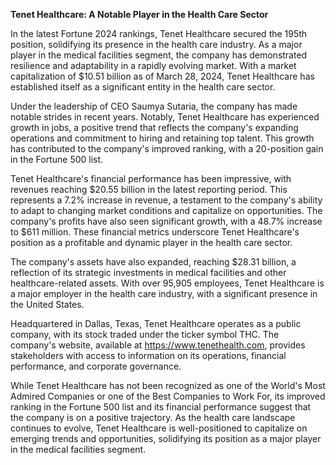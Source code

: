 **Tenet Healthcare: A Notable Player in the Health Care Sector**

In the latest Fortune 2024 rankings, Tenet Healthcare secured the 195th position, solidifying its presence in the health care industry. As a major player in the medical facilities segment, the company has demonstrated resilience and adaptability in a rapidly evolving market. With a market capitalization of $10.51 billion as of March 28, 2024, Tenet Healthcare has established itself as a significant entity in the health care sector.

Under the leadership of CEO Saumya Sutaria, the company has made notable strides in recent years. Notably, Tenet Healthcare has experienced growth in jobs, a positive trend that reflects the company's expanding operations and commitment to hiring and retaining top talent. This growth has contributed to the company's improved ranking, with a 20-position gain in the Fortune 500 list.

Tenet Healthcare's financial performance has been impressive, with revenues reaching $20.55 billion in the latest reporting period. This represents a 7.2% increase in revenue, a testament to the company's ability to adapt to changing market conditions and capitalize on opportunities. The company's profits have also seen significant growth, with a 48.7% increase to $611 million. These financial metrics underscore Tenet Healthcare's position as a profitable and dynamic player in the health care sector.

The company's assets have also expanded, reaching $28.31 billion, a reflection of its strategic investments in medical facilities and other healthcare-related assets. With over 95,905 employees, Tenet Healthcare is a major employer in the health care industry, with a significant presence in the United States.

Headquartered in Dallas, Texas, Tenet Healthcare operates as a public company, with its stock traded under the ticker symbol THC. The company's website, available at https://www.tenethealth.com, provides stakeholders with access to information on its operations, financial performance, and corporate governance.

While Tenet Healthcare has not been recognized as one of the World's Most Admired Companies or one of the Best Companies to Work For, its improved ranking in the Fortune 500 list and its financial performance suggest that the company is on a positive trajectory. As the health care landscape continues to evolve, Tenet Healthcare is well-positioned to capitalize on emerging trends and opportunities, solidifying its position as a major player in the medical facilities segment.